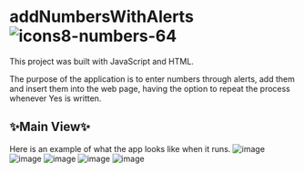 # addNumbersWithAlerts ![icons8-numbers-64](https://github.com/DarielEGM/addNumbersWithAlerts/assets/123778387/21272707-23c1-42c5-9551-e53cc90da4e3)

This project was built with JavaScript and HTML.

The purpose of the application is to enter numbers through alerts, add them and insert them into the web page, having the option to repeat the process whenever Yes is written.

## ✨**Main View**✨

Here is an example of what the app looks like when it runs.
![image](https://github.com/DarielEGM/addNumbersWithAlerts/assets/123778387/b9ebe6c6-a74b-482f-9ff4-b97add6e6a59)
![image](https://github.com/DarielEGM/addNumbersWithAlerts/assets/123778387/806d6a48-87af-415e-b3a8-79dcc566a15e)
![image](https://github.com/DarielEGM/addNumbersWithAlerts/assets/123778387/4d22a78a-ed02-46e0-bed9-1574b62fbda9)
![image](https://github.com/DarielEGM/addNumbersWithAlerts/assets/123778387/44513a1c-78f8-462b-bb4b-9521af733e81)
![image](https://github.com/DarielEGM/addNumbersWithAlerts/assets/123778387/b54e61b8-a716-4718-9187-c33bbcfe07e9)








